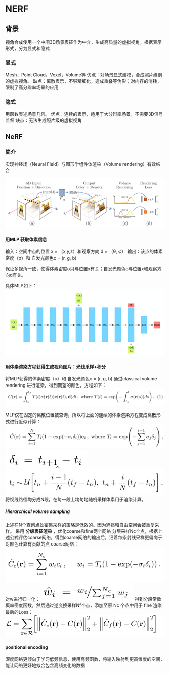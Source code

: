 # NERF
## 背景
视角合成使用一个中间3D场景表征作为中介，生成高质量的虚拟视角。根据表示形式，分为显式和隐式
### 显式
Mesh，Point Cloud，Voxel，Volume等
优点：对场景显式建模，合成照片级别的虚拟视角。
缺点：离散表示，不够精细化，造成重叠等伪影；对内存的消耗，限制了高分辨率场景的应用
### 隐式
用函数表述场景几何。
优点：连续的表示，适用于大分辩率场景，不需要3D信号监督
缺点：无法生成照片级的虚拟视角

## NeRF
### 简介
实现神经场（Neural Field）与图形学组件体渲染（Volume rendering）有效结合

![](https://raw.githubusercontent.com/LIUQI-creat/pic/main/20221114194140.png)
#### 用MLP 获取体素信息
输入：空间中点的位置 x = （x,y,z）和观察方向 d = （θ, φ）
输出：该点的体素密度（σ）和 自发光颜色c = (r, g, b)

保证多视角一致，使得体素密度σ只与位置x有关；自发光颜色c与位置x和观察方向d有关。

具体MLP如下：
![](https://raw.githubusercontent.com/LIUQI-creat/pic/main/20221114194408.png)

#### 用体素渲染方程获得生成视角图片：光线采样+积分
将MLP获得的体素密度（σ）和 自发光颜色c = (r, g, b) 通过classical volume rendering 进行渲染，得到期望的颜色，方程如下：
![](https://raw.githubusercontent.com/LIUQI-creat/pic/main/20221114194927.png)

MLP仅在固定的离散位置被查询，所以将上面的连续的体素渲染方程变成离散形式进行近似计算：
![](https://raw.githubusercontent.com/LIUQI-creat/pic/main/20221114202534.png)
![](https://raw.githubusercontent.com/LIUQI-creat/pic/main/20221114202609.png)
![](https://raw.githubusercontent.com/LIUQI-creat/pic/main/20221114202627.png)
将视线路径均分成N段，在每一段上均匀地随机采样体素用于渲染计算。

##### Hierarchical volume sampling
上述在N个查询点处密集采样的策略是低效的。因为遮挡和自由空间会被重复采样。
采用 **分级表征渲染** ，优化coarse和fine两个网络
 分层采样Nc个点，根据上述公式评估coarse网络，得到coarse网络的输出后，沿着每条射线采样更偏向于对颜色计算有贡献的点
 coarse网络：
![](https://raw.githubusercontent.com/LIUQI-creat/pic/main/20221114204950.png)
对w进行归一化：
![](https://raw.githubusercontent.com/LIUQI-creat/pic/main/20221114205029.png)
得到分段常数概率密度函数，然后通过逆变换采样Nf个点，添加至原 Nc 个点中用于 fine 渲染
最后的Loss：
![](https://raw.githubusercontent.com/LIUQI-creat/pic/main/20221114205225.png)

#### positional encoding
深度网络更倾向于学习低频信息，使用高频函数，将输入映射到更高维度的空间，能让网络更好地拟合包含高频变化的数据
<!--stackedit_data:
eyJoaXN0b3J5IjpbMTI1NTY2NzUwOSwtMjAzNDY0MjkzNiwtMj
U1ODkxODI0LDEwMjk3MzQwMTMsMTcwNjE2MDE5NiwxNzE0MDAx
MzQ4LDczMDAwNjM4LC0xNDIyMzA5NzI0LC0xODk0ODA1NjY2LC
05MzM5MTU4MzAsLTEzNTMxMjY1OTYsMTYxMDY0NTU2MywyMDQw
Mjk3NjIyXX0=
-->